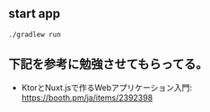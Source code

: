 ## start app

```
./gradlew run
```


## 下記を参考に勉強させてもらってる。
* KtorとNuxt.jsで作るWebアプリケーション入門: https://booth.pm/ja/items/2392398
